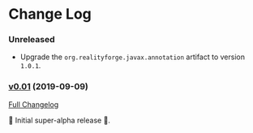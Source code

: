 # Change Log

### Unreleased

* Upgrade the `org.realityforge.javax.annotation` artifact to version `1.0.1`.

### [v0.01](https://github.com/realityforge/graphql-java-scalars/tree/v0.01) (2019-09-09)
[Full Changelog](https://github.com/realityforge/graphql-java-scalars/compare/c4d1a54adbaa886f094e7dcab6623b0b91961947...v0.01)

 ‎🎉	Initial super-alpha release ‎🎉.
